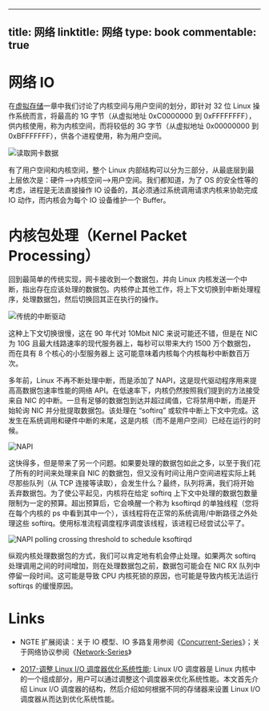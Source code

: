 
---
title: 网络
linktitle: 网络
type: book
commentable: true
---

# 网络 IO

在[虚拟存储](https://ng-tech.icu/books/DistributedSystem-Series/#/?q=虚拟存储存储)一章中我们讨论了内核空间与用户空间的划分，即针对 32 位 Linux 操作系统而言，将最高的 1G 字节（从虚拟地址 0xC0000000 到 0xFFFFFFFF），供内核使用，称为内核空间，而将较低的 3G 字节（从虚拟地址 0x00000000 到 0xBFFFFFFF），供各个进程使用，称为用户空间。

![读取网卡数据](https://i.postimg.cc/C1jPjGMZ/image.png)

有了用户空间和内核空间，整个 Linux 内部结构可以分为三部分，从最底层到最上层依次是：硬件–>内核空间–>用户空间。我们都知道，为了 OS 的安全性等的考虑，进程是无法直接操作 IO 设备的，其必须通过系统调用请求内核来协助完成 IO 动作，而内核会为每个 IO 设备维护一个 Buffer。

# 内核包处理（Kernel Packet Processing）

回到最简单的传统实现，网卡接收到一个数据包，并向 Linux 内核发送一个中断，指出存在应该处理的数据包。内核停止其他工作，将上下文切换到中断处理程序，处理数据包，然后切换回其正在执行的操作。

![传统的中断驱动](https://s2.ax1x.com/2019/11/24/MOUPOA.png)

这种上下文切换很慢，这在 90 年代对 10Mbit NIC 来说可能还不错，但是在 NIC 为 10G 且最大线路速率的现代服务器上，每秒可以带来大约 1500 万个数据包，而在具有 8 个核心的小型服务器上 这可能意味着内核每个内核每秒中断数百万次。

多年前，Linux 不再不断处理中断，而是添加了 NAPI，这是现代驱动程序用来提高高数据包速率性能的网络 API。在低速率下，内核仍然按照我们提到的方法接受来自 NIC 的中断。一旦有足够的数据包到达并超过阈值，它将禁用中断，而是开始轮询 NIC 并分批提取数据包。该处理在 “softirq” 或软件中断上下文中完成。这发生在系统调用和硬件中断的末尾，这是内核（而不是用户空间）已经在运行的时候。

![NAPI](https://s2.ax1x.com/2019/11/24/MOU3T0.png)

这快得多，但是带来了另一个问题。如果要处理的数据包如此之多，以至于我们花了所有的时间来处理来自 NIC 的数据包，但又没有时间让用户空间进程实际上耗尽那些队列（从 TCP 连接等读取），会发生什么？最终，队列将满，我们将开始丢弃数据包。为了使公平起见，内核将在给定 softirq 上下文中处理的数据包数量限制为一定的预算。超出预算后，它会唤醒一个称为 ksoftirqd 的单独线程（您将在每个内核的 ps 中看到其中一个），该线程将在正常的系统调用/中断路径之外处理这些 softirq。使用标准流程调度程序调度该线程，该进程已经尝试公平了。

![NAPI polling crossing threshold to schedule ksoftirqd](https://s2.ax1x.com/2019/11/24/MOU7h8.md.png)

纵观内核处理数据包的方式，我们可以肯定地有机会停止处理。如果两次 softirq 处理调用之间的时间增加，则在处理数据包之前，数据包可能会在 NIC RX 队列中停留一段时间。这可能是导致 CPU 内核死锁的原因，也可能是导致内核无法运行 softirqs 的缓慢原因。

# Links

- NGTE 扩展阅读：关于 IO 模型、IO 多路复用参阅《[Concurrent-Series](https://github.com/wx-chevalier/Concurrent-Series?q=)》；关于网络协议参阅《[Network-Series](https://github.com/wx-chevalier/Network-Series?q=)》

- [2017-调整 Linux I/O 调度器优化系统性能](https://cubox.pro/c/qhBwRv): Linux I/O 调度器是 Linux 内核中的一个组成部分，用户可以通过调整这个调度器来优化系统性能。本文首先介绍 Linux I/O 调度器的结构，然后介绍如何根据不同的存储器来设置 Linux I/O 调度器从而达到优化系统性能。

    